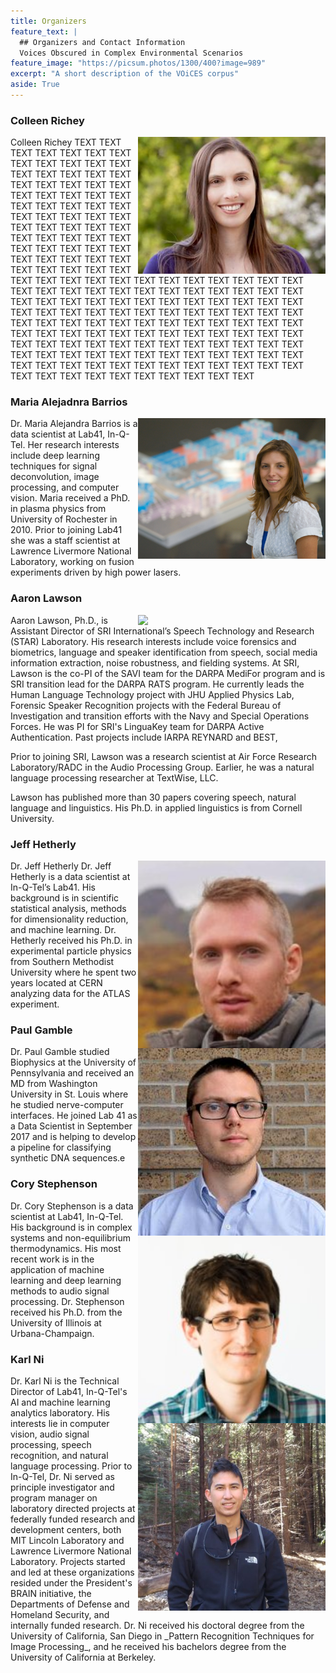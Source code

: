 ```yaml
---
title: Organizers
feature_text: |
  ## Organizers and Contact Information
  Voices Obscured in Complex Environmental Scenarios
feature_image: "https://picsum.photos/1300/400?image=989"
excerpt: "A short description of the VOiCES corpus"
aside: True
---
```


### Colleen Richey

<img align="right" width="300" src="/images/colleen_richey.jpg">
Colleen Richey TEXT TEXT TEXT TEXT TEXT TEXT TEXT TEXT TEXT TEXT TEXT TEXT TEXT TEXT TEXT TEXT TEXT TEXT
TEXT TEXT TEXT TEXT TEXT TEXT TEXT TEXT TEXT TEXT TEXT TEXT TEXT TEXT TEXT TEXT TEXT TEXT
TEXT TEXT TEXT TEXT TEXT TEXT TEXT TEXT TEXT TEXT TEXT TEXT TEXT TEXT TEXT TEXT TEXT TEXT
TEXT TEXT TEXT TEXT TEXT TEXT TEXT TEXT TEXT TEXT TEXT TEXT TEXT TEXT TEXT TEXT TEXT TEXT
TEXT TEXT TEXT TEXT TEXT TEXT TEXT TEXT TEXT TEXT TEXT TEXT TEXT TEXT TEXT TEXT TEXT TEXT
TEXT TEXT TEXT TEXT TEXT TEXT TEXT TEXT TEXT TEXT TEXT TEXT TEXT TEXT TEXT TEXT TEXT TEXT
TEXT TEXT TEXT TEXT TEXT TEXT TEXT TEXT TEXT TEXT TEXT TEXT TEXT TEXT TEXT TEXT TEXT TEXT
TEXT TEXT TEXT TEXT TEXT TEXT TEXT TEXT TEXT TEXT TEXT TEXT TEXT TEXT TEXT TEXT TEXT TEXT
TEXT TEXT TEXT TEXT TEXT TEXT TEXT TEXT TEXT TEXT TEXT TEXT TEXT TEXT TEXT TEXT TEXT TEXT
TEXT TEXT TEXT TEXT TEXT TEXT TEXT TEXT TEXT TEXT TEXT TEXT TEXT TEXT TEXT TEXT TEXT TEXT

### Maria Alejadnra Barrios

<img align="right" width="300" src="/images/maria_barrios.jpg">
Dr. Maria Alejandra Barrios is a data scientist at Lab41, In-Q-Tel. Her research interests include deep learning techniques for signal deconvolution, image processing, and computer vision. Maria received a PhD. in plasma physics from University of Rochester in 2010. Prior to joining Lab41 she was a staff scientist at Lawrence Livermore National Laboratory, working on fusion experiments driven by high power lasers.

### Aaron Lawson

<img align="right" width="300" src="https://www.sri.com/sites/default/files/styles/node_main/public/bios/aaron_lawson_mp_310x226.jpg?itok=LbnT_O0s">
Aaron Lawson, Ph.D., is Assistant Director of SRI International’s Speech Technology and Research (STAR) Laboratory. His research interests include voice forensics and biometrics, language and speaker identification from speech, social media information extraction, noise robustness, and fielding systems. At SRI, Lawson is the co-PI of the SAVI team for the DARPA MediFor program and is SRI transition lead for the DARPA RATS program. He currently leads the Human Language Technology project with JHU Applied Physics Lab, Forensic Speaker Recognition projects with the Federal Bureau of Investigation and transition efforts with the Navy and Special Operations Forces. He was PI for SRI's LinguaKey team for DARPA Active Authentication. Past projects include IARPA REYNARD and BEST, 
 
Prior to joining SRI, Lawson was a research scientist at Air Force Research Laboratory/RADC in the Audio Processing Group. Earlier, he was a natural language processing researcher at TextWise, LLC.
 
Lawson has published more than 30 papers covering speech, natural language and linguistics. His Ph.D. in applied linguistics is from Cornell University.

### Jeff Hetherly

<img align="right" width="300" src="/images/jeff_hetherly.jpg">
Dr. Jeff Hetherly Dr. Jeff Hetherly is a data scientist at In-Q-Tel’s Lab41. His background is in scientific statistical analysis, methods for dimensionality reduction, and machine learning. Dr. Hetherly received his Ph.D. in experimental particle physics from Southern Methodist University where he spent two years located at CERN analyzing data for the ATLAS experiment.

### Paul Gamble

<img align="right" width="300" src="/images/paul_gamble.jpeg">
Dr. Paul Gamble studied Biophysics at the University of Pennsylvania and received an MD from Washington University in St. Louis where he studied nerve-computer interfaces. He joined Lab 41 as a Data Scientist in September 2017 and is helping to develop a pipeline for classifying synthetic DNA sequences.e


### Cory Stephenson

<img align="right" width="300" src="/images/cory_stephenson.jpg">
Dr. Cory Stephenson is a data scientist at Lab41, In-Q-Tel.  His background is in complex systems and non-equilibrium thermodynamics.  His most recent work is in the application of machine learning and deep learning methods to audio signal processing. Dr. Stephenson received his Ph.D. from the University of Illinois at Urbana-Champaign.


### Karl Ni

<img align="right" width="300" src="/images/karl_ni.jpg">
Dr. Karl Ni is the Technical Director of Lab41, In-Q-Tel's AI and machine learning analytics laboratory. His interests lie in computer vision, audio signal processing, speech recognition, and natural language processing. Prior to In-Q-Tel, Dr. Ni served as principle investigator and program manager on laboratory directed projects at federally funded research and development centers, both MIT Lincoln Laboratory and Lawrence Livermore National Laboratory. Projects started and led at these organizations resided under the President's BRAIN initiative, the Departments of Defense and Homeland Security, and internally funded research. Dr. Ni received his doctoral degree from the University of California, San Diego in _Pattern Recognition Techniques for Image Processing_, and he received his bachelors degree from the University of California at Berkeley.
